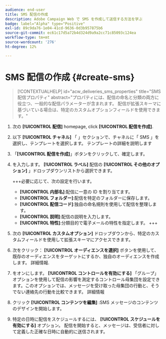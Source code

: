 ```yaml
---
audience: end-user
title: SMS 配信の作成
description: Adobe Campaign Web で SMS を作成して送信する方法を学ぶ
badge: label="Alpha" type="Positive"
exl-id: 89c9da76-1e04-41cd-9636-0d3b957875b6
source-git-commit: ec61c17d5a72b4d324d9a9a2cc71c85093c124ea
workflow-type: tm+mt
source-wordcount: '276'
ht-degree: 12%

---
```


# SMS 配信の作成 {#create-sms}

>[!CONTEXTUALHELP]
>id="acw_deliveries_sms_properties"
>title="SMS 配信プロパティ"
>abstract="プロパティには、配信の命名と分類の両方に役立つ、一般的な配信パラメーターが含まれます。 配信が拡張スキーマに基づいている場合は、特定のカスタムオプションフィールドを使用できます。"

1. 次の **[!UICONTROL 配信]** homepage, click **[!UICONTROL 配信を作成]**.

1. 以下 **[!UICONTROL チャネル]** 「 」セクションで、チャネルに「 SMS 」を選択し、テンプレートを選択します。 テンプレートの詳細を説明します

1. 「**[!UICONTROL 配信を作成]**」ボタンをクリックして、確定します。

1. を入力します。 **[!UICONTROL ラベル]** 配信の **[!UICONTROL その他のオプション]** 」ドロップダウンリストから選択できます。

   +++必要に応じて、次の設定を行います。
   * **[!UICONTROL 内部名]**:配信に一意の ID を割り当てます。
   * **[!UICONTROL フォルダー]**:配信を特定のフォルダーに保存します。
   * **[!UICONTROL 配信コード]**:独自の命名規則を使用して配信を整理します。
   * **[!UICONTROL 説明]**:配信の説明を入力します。
   * **[!UICONTROL 特性]**:分類目的で電子メールの特性を指定します。
+++

1. 次の **[!UICONTROL カスタムオプション]** ドロップダウンから、特定のカスタムフィールドを使用して拡張スキーマにアクセスできます。

1. 次をクリック： **[!UICONTROL オーディエンスを選択]** ボタンを使用して、既存のオーディエンスをターゲットにするか、独自のオーディエンスを作成します。 詳細情報.

1. をオンにします。 **[!UICONTROL コントロールを有効にする]** 「グループ」オプションを使用して配信の影響を測定するコントロール母集団を設定できます。このオプションでは、メッセージを受け取った母集団の行動と、そうでない連絡先の行動を比較できます。 詳細情報

1. クリック **[!UICONTROL コンテンツを編集]** :SMS メッセージのコンテンツのデザインを開始します。

1. 特定の日時に配信をスケジュールするには、 **[!UICONTROL スケジュールを有効にする]** オプション。 配信を開始すると、メッセージは、受信者に対して定義した正確な日時に自動的に送信されます。
